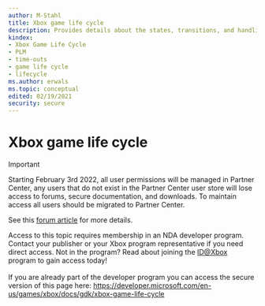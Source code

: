 ```yaml
---
author: M-Stahl
title: Xbox game life cycle
description: Provides details about the states, transitions, and handling of game life-cycle events, and the tools that are available to debug them.
kindex:
- Xbox Game Life Cycle
- PLM
- time-outs
- game life cycle
- lifecycle
ms.author: erwals
ms.topic: conceptual
edited: 02/19/2021
security: secure
---
```


# Xbox game life cycle
> [!IMPORTANT]
> Starting February 3rd 2022, all user permissions will be managed in Partner Center, any users that do not exist in the Partner Center user store will lose access to forums, secure documentation, and downloads. To maintain access all users should be migrated to Partner Center. <p></p>See this <a href="https://forums.xboxlive.com/articles/132187/breaking-change-user-access-for-forums-secure-docu.html">forum article</a> for more details.  

 Access to this topic requires membership in an NDA developer program. Contact your publisher or your Xbox program representative if you need direct access. Not in the program? Read about joining the <a href="https://www.xbox.com/Developers/id">ID@Xbox</a> program to gain access today!  <br/><br/>If you are already part of the developer program you can access the secure version of this page here: <a target="_blank" href="https://developer.microsoft.com/en-us/games/xbox/docs/gdk/xbox-game-life-cycle">https://developer.microsoft.com/en-us/games/xbox/docs/gdk/xbox-game-life-cycle</a>